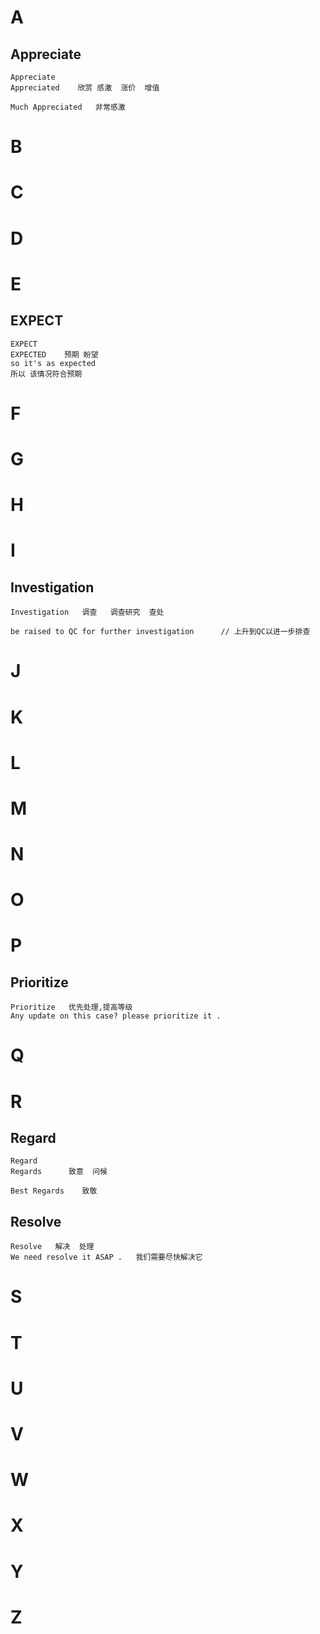 # A


## Appreciate
```
Appreciate
Appreciated    欣赏 感激  涨价  增值

Much Appreciated   非常感激

```

# B
# C
# D
# E

## EXPECT 
```
EXPECT
EXPECTED    预期 盼望
so it's as expected  
所以 该情况符合预期

```

# F
# G
# H
# I
## Investigation
```
Investigation   调查   调查研究  查处

be raised to QC for further investigation      // 上升到QC以进一步排查

```
# J
# K
# L
# M
# N
# O
# P

## Prioritize
```
Prioritize   优先处理,提高等级
Any update on this case? please prioritize it .
```
# Q
# R

## Regard
```
Regard
Regards      致意  问候

Best Regards    致敬
```

## Resolve
```
Resolve   解决  处理 
We need resolve it ASAP .   我们需要尽快解决它

```
# S
# T
# U
# V
# W
# X
# Y
# Z